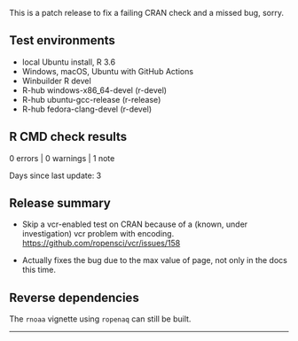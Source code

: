 This is a patch release to fix a failing CRAN check and a missed bug, sorry.

## Test environments
* local Ubuntu install, R 3.6
* Windows, macOS, Ubuntu with GitHub Actions
* Winbuilder R devel
* R-hub windows-x86_64-devel (r-devel)
* R-hub ubuntu-gcc-release (r-release)
* R-hub fedora-clang-devel (r-devel)

## R CMD check results

0 errors | 0 warnings | 1 note

Days since last update: 3

## Release summary

* Skip a vcr-enabled test on CRAN because of a (known, under investigation) vcr problem with encoding. https://github.com/ropensci/vcr/issues/158

* Actually fixes the bug due to the max value of page, not only in the docs this time.

## Reverse dependencies

The `rnoaa` vignette using `ropenaq` can still be built.

---


